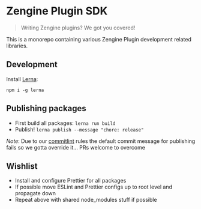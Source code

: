 # Zengine Plugin SDK

> Writing Zengine plugins?  We got you covered!

This is a monorepo containing various Zengine Plugin development related libraries.


## Development

Install [Lerna](https://lerna.js.org/):

`npm i -g lerna`


## Publishing packages

- First build all packages: `lerna run build`
- Publish! `lerna publish --message "chore: release"`

_Note_: Due to our [commitlint](https://github.com/conventional-changelog/commitlint) rules the default 
commit message for publishing fails so we gotta override it... PRs welcome to overcome


## Wishlist

- Install and configure Prettier for all packages
- If possible move ESLint and Prettier configs up to root level and propagate down
- Repeat above with shared node_modules stuff if possible
